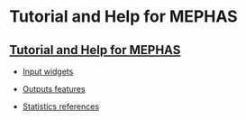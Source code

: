 # Tutorial and Help for MEPHAS

## [Tutorial and Help for MEPHAS](README.md)

* [Input widgets](input.md)

* [Outputs features](output.md)

* [Statistics references](stats.md)